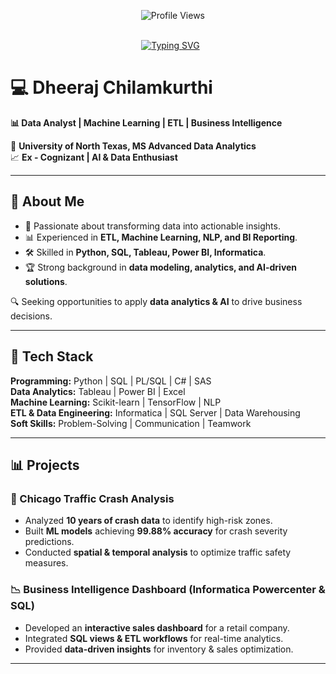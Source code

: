 <p align="center">    
  <img src="https://komarev.com/ghpvc/?username=Dheeraj4191&style=plastic&color=blueviolet" alt="Profile Views"/> </p>

</summary> <br> <div align=center>   <a href="https://git.io/typing-svg"><img src="https://readme-typing-svg.demolab.com/?font=VT323&size=35&duration=3500&pause=300&color=6A0572&center=true&vCenter=true&width=500&lines=Hey%2C+I+am+Dheeraj;Welcome+to+My+GitHub+Profile;Data+Analyst+%26+ML+Enthusiast;Python+%26+SQL+Expert;ETL+%26+BI+Specialist;Always+Learning%2C+Always+Growing" alt="Typing SVG" /></a> </div>

# 💻 Dheeraj Chilamkurthi  

**📊 Data Analyst | Machine Learning | ETL | Business Intelligence**  

📍 **University of North Texas, MS Advanced Data Analytics**  
📈 **Ex - Cognizant | AI & Data Enthusiast**  

---

## 🚀 About Me  

- 🎯 Passionate about transforming data into actionable insights.  
- 📊 Experienced in **ETL, Machine Learning, NLP, and BI Reporting**.  
- 🛠️ Skilled in **Python, SQL, Tableau, Power BI, Informatica**.  
- 🏆 Strong background in **data modeling, analytics, and AI-driven solutions**.  

🔍 Seeking opportunities to apply **data analytics & AI** to drive business decisions.  

---

## 🔧 Tech Stack  

**Programming:** Python | SQL | PL/SQL | C# | SAS  
**Data Analytics:** Tableau | Power BI | Excel  
**Machine Learning:** Scikit-learn | TensorFlow | NLP  
**ETL & Data Engineering:** Informatica | SQL Server | Data Warehousing  
**Soft Skills:** Problem-Solving | Communication | Teamwork  

---

## 📊 Projects  

### 🚗 Chicago Traffic Crash Analysis  
- Analyzed **10 years of crash data** to identify high-risk zones.  
- Built **ML models** achieving **99.88% accuracy** for crash severity predictions.  
- Conducted **spatial & temporal analysis** to optimize traffic safety measures.  

### 📉 Business Intelligence Dashboard (Informatica Powercenter & SQL)  
- Developed an **interactive sales dashboard** for a retail company.  
- Integrated **SQL views & ETL workflows** for real-time analytics.  
- Provided **data-driven insights** for inventory & sales optimization.  

---
